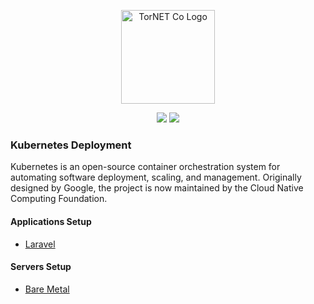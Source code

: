 <p align="center">
  <a href="https://www.tornet.co/" target="_blank">
    <img src="https://upload.wikimedia.org/wikipedia/commons/thumb/3/39/Kubernetes_logo_without_workmark.svg/2109px-Kubernetes_logo_without_workmark.svg.png" width="150" alt="TorNET Co Logo">
  </a>
</p>
<p align="center">
	<a href="https://www.tornet.co"><img src="https://flat.badgen.net/badge/Doc/Kubernetes/f2a?color=2E6CE6" /></a>
	<a href="https://laravel.com"><img src="https://flat.badgen.net/badge/icon/GIT?icon=git&label&color=2E6CE6" /></a>
</p>


### Kubernetes Deployment
Kubernetes is an open-source container orchestration system for automating software deployment, scaling, and management. Originally designed by Google, the project is now maintained by the Cloud Native Computing Foundation. 

#### Applications Setup
- [Laravel](applications/laravel/setup.md)

#### Servers Setup
- [Bare Metal](servers/bare-metal/setup.md)
